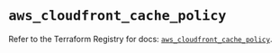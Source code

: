 # `aws_cloudfront_cache_policy`

Refer to the Terraform Registry for docs: [`aws_cloudfront_cache_policy`](https://registry.terraform.io/providers/hashicorp/aws/6.6.0/docs/resources/cloudfront_cache_policy).
